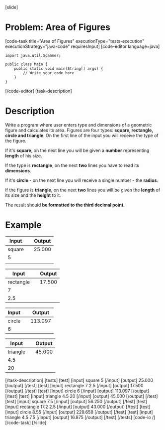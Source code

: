 [slide]
# Problem: Area of Figures
[code-task title="Area of Figures" executionType="tests-execution" executionStrategy="java-code" requiresInput]
[code-editor language=java]
```
import java.util.Scanner;

public class Main {
    public static void main(String[] args) {
        // Write your code here
    }
}
```
[/code-editor]
[task-description]
# Description

Write a program where user enters type and dimensions of a geometric figure and calculates its area. Figures are four types: **square, rectangle, circle and triangle**. On the first line of the input you will receive the type of the figure.

If it\'s **square**, on the next line you will be given a **number** representing **length** of his size. 

If the type is **rectangle**, on the next **two** lines you have to read its **dimensions**. 

If it\'s **circle** - on the next line you will receive a single number - the **radius**. 

If the figure is **triangle**, on the next **two** lines you will be given the **length** of its size and the **height** to it. 

The result should **be formatted to the third decimal point**.

# Example

| **Input** | | **Output** |
| --- | --- | --- | 
| square | | 25.000 | 
| 5 | | |
| | | |

| **Input** | | **Output** |
| --- | --- | --- |
| rectangle | | 17.500|
| 7| | |
| 2.5| | |

| **Input** | | **Output** |
| --- | --- | --- |
| circle| | 113.097|
| 6| | |

| **Input** | | **Output** |
| --- | --- | --- |
| triangle| | 45.000|
| 4.5| | |
| 20| | |
[/task-description]
[tests]
[test]
[input]
square
5
[/input]
[output]
25.000
[/output]
[/test]
[test]
[input]
rectangle
7
2.5
[/input]
[output]
17.500
[/output]
[/test]
[test]
[input]
circle
6
[/input]
[output]
113.097
[/output]
[/test]
[test]
[input]
triangle
4.5
20
[/input]
[output]
45.000
[/output]
[/test]
[test]
[input]
square
7.5
[/input]
[output]
56.250
[/output]
[/test]
[test]
[input]
rectangle
17.2
2.5
[/input]
[output]
43.000
[/output]
[/test]
[test]
[input]
circle
8.55
[/input]
[output]
229.658
[/output]
[/test]
[test]
[input]
triangle
4.5
7.5
[/input]
[output]
16.875
[/output]
[/test]
[/tests]
[code-io /]
[/code-task]
[/slide]